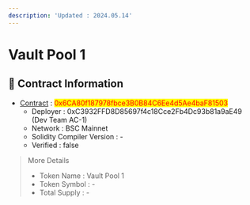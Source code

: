 ```yaml
---
description: 'Updated : 2024.05.14'
---
```


# Vault Pool 1

## 📌  Contract Information <a href="#stg-contract-information" id="stg-contract-information"></a>

* [Contract](https://bscscan.com/address/0x6CA80f187978fbce3B0B84C6Ee4d5Ae4baF81503) : <mark style="color:red;">0x6CA80f187978fbce3B0B84C6Ee4d5Ae4baF81503</mark>
  * Deployer : 0xC3932FFD8D85697f4c18Cce2Fb4Dc93b81a9aE49 (Dev Team AC-1)
  * Network : BSC Mainnet
  * Solidity Compiler Version : -
  * Verified : false

> More Details
>
> * Token Name : Vault Pool 1
> * Token Symbol : -
> * Total Supply : -
